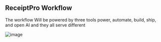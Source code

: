 ## ReceiptPro Workflow

The workflow Will be powered by three tools power, automate, build, ship, and open AI and they all serve different

![image](https://github.com/user-attachments/assets/8d073838-2b67-4bbc-8f7e-741b63737cfa)
